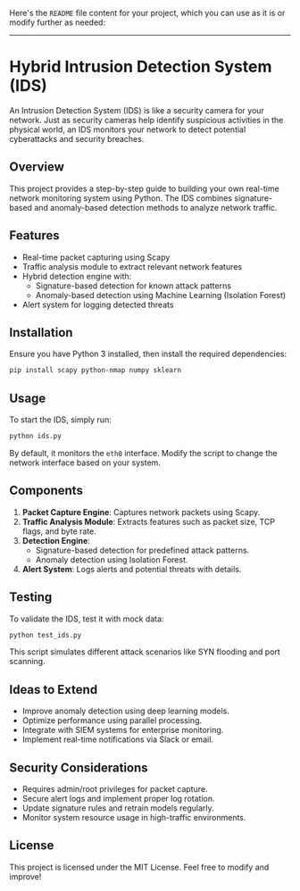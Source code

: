 Here's the `README` file content for your project, which you can use as it is or modify further as needed:

---

# Hybrid Intrusion Detection System (IDS)

An Intrusion Detection System (IDS) is like a security camera for your network. Just as security cameras help identify suspicious activities in the physical world, an IDS monitors your network to detect potential cyberattacks and security breaches.

## Overview

This project provides a step-by-step guide to building your own real-time network monitoring system using Python. The IDS combines signature-based and anomaly-based detection methods to analyze network traffic.

## Features

- Real-time packet capturing using Scapy
- Traffic analysis module to extract relevant network features
- Hybrid detection engine with:
  - Signature-based detection for known attack patterns
  - Anomaly-based detection using Machine Learning (Isolation Forest)
- Alert system for logging detected threats

## Installation

Ensure you have Python 3 installed, then install the required dependencies:

```sh
pip install scapy python-nmap numpy sklearn
```

## Usage

To start the IDS, simply run:

```sh
python ids.py
```

By default, it monitors the `eth0` interface. Modify the script to change the network interface based on your system.

## Components

1. **Packet Capture Engine**: Captures network packets using Scapy.
2. **Traffic Analysis Module**: Extracts features such as packet size, TCP flags, and byte rate.
3. **Detection Engine**:
   - Signature-based detection for predefined attack patterns.
   - Anomaly detection using Isolation Forest.
4. **Alert System**: Logs alerts and potential threats with details.

## Testing

To validate the IDS, test it with mock data:

```sh
python test_ids.py
```

This script simulates different attack scenarios like SYN flooding and port scanning.

## Ideas to Extend

- Improve anomaly detection using deep learning models.
- Optimize performance using parallel processing.
- Integrate with SIEM systems for enterprise monitoring.
- Implement real-time notifications via Slack or email.

## Security Considerations

- Requires admin/root privileges for packet capture.
- Secure alert logs and implement proper log rotation.
- Update signature rules and retrain models regularly.
- Monitor system resource usage in high-traffic environments.

## License

This project is licensed under the MIT License. Feel free to modify and improve!
